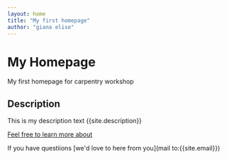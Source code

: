 ```yaml
---
layout: home 
title: "My first homepage" 
author: "giana elise" 
---
```



# My  Homepage 
My first homepage for carpentry workshop 

## Description 
This is my description text 
{{site.description}}


[Feel free to learn more about](about.md) 

If you have questiions [we'd love to here from you](mail to:{{site.email}})
